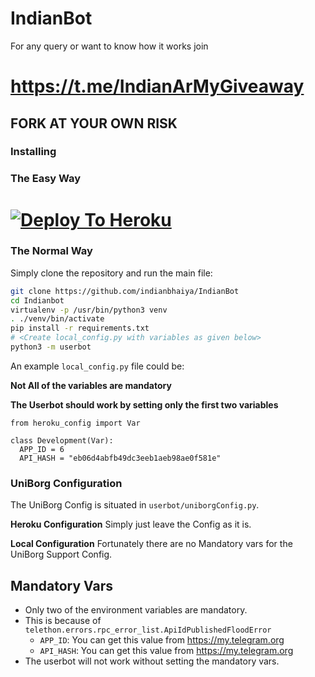# IndianBot

For any query or want to know how it works join
# https://t.me/IndianArMyGiveaway

## FORK AT YOUR OWN RISK
### Installing

### The Easy Way

# [![Deploy To Heroku](https://dashboard.heroku.com/new?button-url=https%3A%2F%2Fgithub.com%2Findianbhaiya%2FIndianBot&template=https%3A%2F%2Fgithub.com%2Findianbhaiya%2FIndianBot)](https://heroku.com/deploy)

### The Normal Way

Simply clone the repository and run the main file:
```sh
git clone https://github.com/indianbhaiya/IndianBot
cd Indianbot
virtualenv -p /usr/bin/python3 venv
. ./venv/bin/activate
pip install -r requirements.txt
# <Create local_config.py with variables as given below>
python3 -m userbot
```

An example `local_config.py` file could be:

**Not All of the variables are mandatory**

__The Userbot should work by setting only the first two variables__

```python3
from heroku_config import Var

class Development(Var):
  APP_ID = 6
  API_HASH = "eb06d4abfb49dc3eeb1aeb98ae0f581e"
```

### UniBorg Configuration

The UniBorg Config is situated in `userbot/uniborgConfig.py`.

**Heroku Configuration**
Simply just leave the Config as it is.

**Local Configuration**
Fortunately there are no Mandatory vars for the UniBorg Support Config.

## Mandatory Vars

- Only two of the environment variables are mandatory.
- This is because of `telethon.errors.rpc_error_list.ApiIdPublishedFloodError`
    - `APP_ID`:   You can get this value from https://my.telegram.org
    - `API_HASH`:   You can get this value from https://my.telegram.org
- The userbot will not work without setting the mandatory vars.
